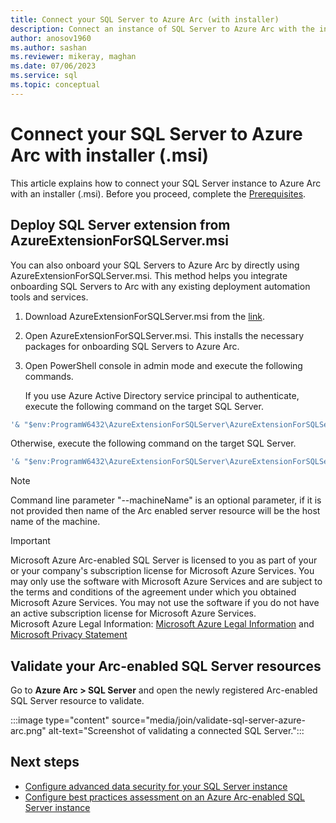 ```yaml
---
title: Connect your SQL Server to Azure Arc (with installer)
description: Connect an instance of SQL Server to Azure Arc with the installer (.msi). Allows you to manage SQL Server centrally, as an Arc-enabled resource.
author: anosov1960
ms.author: sashan
ms.reviewer: mikeray, maghan
ms.date: 07/06/2023
ms.service: sql
ms.topic: conceptual
---
```

# Connect your SQL Server to Azure Arc with installer (.msi)

This article explains how to connect your SQL Server instance to Azure Arc with an installer (.msi). Before you proceed, complete the [Prerequisites](prerequisites.md#prerequisites).

## Deploy SQL Server extension from AzureExtensionForSQLServer.msi

You can also onboard your SQL Servers to Azure Arc by directly using  AzureExtensionForSQLServer.msi. This method helps you integrate onboarding SQL Servers to Arc with any existing deployment automation tools and services.

1. Download AzureExtensionForSQLServer.msi from the [link](https://aka.ms/AzureExtensionForSQLServer).
1. Open AzureExtensionForSQLServer.msi. This installs the necessary packages for onboarding SQL Servers to Azure Arc.
1. Open PowerShell console in admin mode and execute the following commands.

   If you use Azure Active Directory service principal to authenticate, execute the following command on the target SQL Server.

```powershell
'& "$env:ProgramW6432\AzureExtensionForSQLServer\AzureExtensionForSQLServer.exe" --subId <subscriptionid> --resourceGroup <resourceGroupName> --location <AzureRegion> --tenantid <TenantId> --service-principal-app-id <servicePrincipalAppId> --service-principal-secret <servicePrincipalSecret> --proxy <proxy> --licenseType <licenseType> --excluded-SQL-instances <"MSSQLSERVER01 MSSQLSERVER02 MSSQLSERVER15"> --machineName <"ArcServerName">'
```

   Otherwise, execute the following command on the target SQL Server.

```powershell
'& "$env:ProgramW6432\AzureExtensionForSQLServer\AzureExtensionForSQLServer.exe" --subId <subscriptionid> --resourceGroup <resourceGroupName> --location $location --tenantid <TenantId> --proxy <proxy> --licenseType <licenseType> --excluded-SQL-instances <"MSSQLSERVER01 MSSQLSERVER02 MSSQLSERVER15"> --machineName <"ArcServerName">'
```

> [!NOTE]  
> Command line parameter "--machineName" is an optional parameter, if it is not provided then name of the Arc enabled server resource will be the host name of the machine.

> [!IMPORTANT]  
> Microsoft Azure Arc-enabled SQL Server is licensed to you as part of your or your company's subscription license for Microsoft Azure Services. You may only use the software with Microsoft Azure Services and are subject to the terms and conditions of the agreement under which you obtained Microsoft Azure Services. You may not use the software if you do not have an active subscription license for Microsoft Azure Services.  
> Microsoft Azure Legal Information: [Microsoft Azure Legal Information](https://azure.microsoft.com/support/legal/) and [Microsoft Privacy Statement](https://azure.microsoft.com/support/legal/)

## Validate your Arc-enabled SQL Server resources

Go to **Azure Arc > SQL Server** and open the newly registered Arc-enabled SQL Server resource to validate.

:::image type="content" source="media/join/validate-sql-server-azure-arc.png" alt-text="Screenshot of validating a connected SQL Server.":::

## Next steps

- [Configure advanced data security for your SQL Server instance](configure-advanced-data-security.md)
- [Configure best practices assessment on an Azure Arc-enabled SQL Server instance](assess.md)
